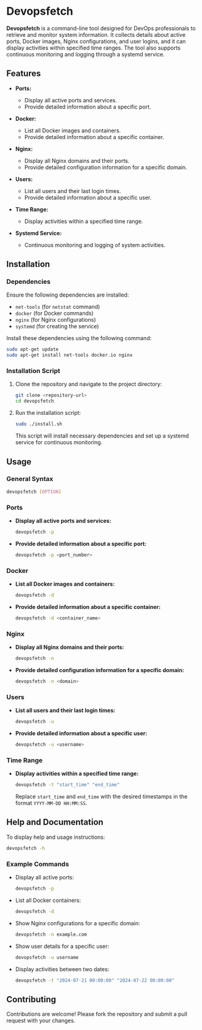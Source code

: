 
# Devopsfetch
**Devopsfetch** is a command-line tool designed for DevOps professionals to retrieve and monitor system information. It collects details about active ports, Docker images, Nginx configurations, and user logins, and it can display activities within specified time ranges. The tool also supports continuous monitoring and logging through a systemd service.

## Features

- **Ports:**
  - Display all active ports and services.
  - Provide detailed information about a specific port.

- **Docker:**
  - List all Docker images and containers.
  - Provide detailed information about a specific container.

- **Nginx:**
  - Display all Nginx domains and their ports.
  - Provide detailed configuration information for a specific domain.

- **Users:**
  - List all users and their last login times.
  - Provide detailed information about a specific user.

- **Time Range:**
  - Display activities within a specified time range.

- **Systemd Service:**
  - Continuous monitoring and logging of system activities.

## Installation

### Dependencies

Ensure the following dependencies are installed:
- `net-tools` (for `netstat` command)
- `docker` (for Docker commands)
- `nginx` (for Nginx configurations)
- `systemd` (for creating the service)

Install these dependencies using the following command:

```bash
sudo apt-get update
sudo apt-get install net-tools docker.io nginx
```

### Installation Script

1. Clone the repository and navigate to the project directory:

   ```bash
   git clone <repository-url>
   cd devopsfetch
   ```

2. Run the installation script:

   ```bash
   sudo ./install.sh
   ```

   This script will install necessary dependencies and set up a systemd service for continuous monitoring.

## Usage

### General Syntax

```bash
devopsfetch [OPTION]
```

### Ports

- **Display all active ports and services:**

  ```bash
  devopsfetch -p
  ```

- **Provide detailed information about a specific port:**

  ```bash
  devopsfetch -p <port_number>
  ```

### Docker

- **List all Docker images and containers:**

  ```bash
  devopsfetch -d
  ```

- **Provide detailed information about a specific container:**

  ```bash
  devopsfetch -d <container_name>
  ```

### Nginx

- **Display all Nginx domains and their ports:**

  ```bash
  devopsfetch -n
  ```

- **Provide detailed configuration information for a specific domain:**

  ```bash
  devopsfetch -n <domain>
  ```

### Users

- **List all users and their last login times:**

  ```bash
  devopsfetch -u
  ```

- **Provide detailed information about a specific user:**

  ```bash
  devopsfetch -u <username>
  ```

### Time Range

- **Display activities within a specified time range:**

  ```bash
  devopsfetch -t "start_time" "end_time"
  ```

  Replace `start_time` and `end_time` with the desired timestamps in the format `YYYY-MM-DD HH:MM:SS`.

## Help and Documentation

To display help and usage instructions:

```bash
devopsfetch -h
```

### Example Commands

- Display all active ports:

  ```bash
  devopsfetch -p
  ```

- List all Docker containers:

  ```bash
  devopsfetch -d
  ```

- Show Nginx configurations for a specific domain:

  ```bash
  devopsfetch -n example.com
  ```

- Show user details for a specific user:

  ```bash
  devopsfetch -u username
  ```

- Display activities between two dates:

  ```bash
  devopsfetch -t "2024-07-21 00:00:00" "2024-07-22 00:00:00"
  ```

## Contributing

Contributions are welcome! Please fork the repository and submit a pull request with your changes.

